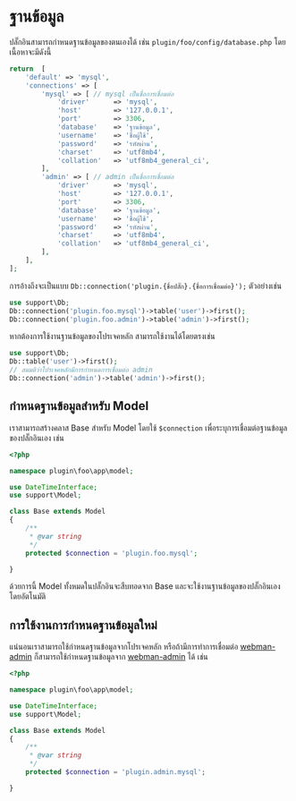 # ฐานข้อมูล
ปลั๊กอินสามารถกำหนดฐานข้อมูลของตนเองได้ เช่น `plugin/foo/config/database.php` โดยเนื้อหาจะมีดังนี้
```php
return  [
    'default' => 'mysql',
    'connections' => [
        'mysql' => [ // mysql เป็นชื่อการเชื่อมต่อ
            'driver'      => 'mysql',
            'host'        => '127.0.0.1',
            'port'        => 3306,
            'database'    => 'ฐานข้อมูล',
            'username'    => 'ชื่อผู้ใช้',
            'password'    => 'รหัสผ่าน',
            'charset'     => 'utf8mb4',
            'collation'   => 'utf8mb4_general_ci',
        ],
        'admin' => [ // admin เป็นชื่อการเชื่อมต่อ
            'driver'      => 'mysql',
            'host'        => '127.0.0.1',
            'port'        => 3306,
            'database'    => 'ฐานข้อมูล',
            'username'    => 'ชื่อผู้ใช้',
            'password'    => 'รหัสผ่าน',
            'charset'     => 'utf8mb4',
            'collation'   => 'utf8mb4_general_ci',
        ],
    ],
];
```
การอ้างถึงจะเป็นแบบ `Db::connection('plugin.{ชื่อปลั๊ก}.{ชื่อการเชื่อมต่อ}');` ตัวอย่างเช่น
```php
use support\Db;
Db::connection('plugin.foo.mysql')->table('user')->first();
Db::connection('plugin.foo.admin')->table('admin')->first();
```

หากต้องการใช้งานฐานข้อมูลของโปรเจคหลัก สามารถใช้งานได้โดยตรงเช่น
```php
use support\Db;
Db::table('user')->first();
// สมมติว่าโปรเจคหลักมีการกำหนดการเชื่อมต่อ admin
Db::connection('admin')->table('admin')->first();
```

## กำหนดฐานข้อมูลสำหรับ Model
เราสามารถสร้างคลาส Base สำหรับ Model โดยใช้ `$connection` เพื่อระบุการเชื่อมต่อฐานข้อมูลของปลั๊กอินเอง เช่น

```php
<?php

namespace plugin\foo\app\model;

use DateTimeInterface;
use support\Model;

class Base extends Model
{
    /**
     * @var string
     */
    protected $connection = 'plugin.foo.mysql';

}
```

ด้วยการนี้ Model ทั้งหมดในปลั๊กอินจะสืบทอดจาก Base และจะใช้งานฐานข้อมูลของปลั๊กอินเองโดยอัตโนมัติ

## การใช้งานการกำหนดฐานข้อมูลใหม่
แน่นอนเราสามารถใช้กำหนดฐานข้อมูลจากโปรเจคหลัก หรือถ้ามีการทำการเชื่อมต่อ [webman-admin](https://www.workerman.net/plugin/82) ก็สามารถใช้กำหนดฐานข้อมูลจาก [webman-admin](https://www.workerman.net/plugin/82) ได้ เช่น
```php
<?php

namespace plugin\foo\app\model;

use DateTimeInterface;
use support\Model;

class Base extends Model
{
    /**
     * @var string
     */
    protected $connection = 'plugin.admin.mysql';

}
```
